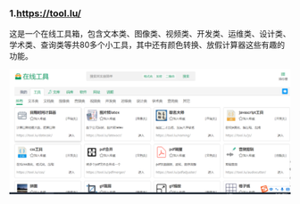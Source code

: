### 1.https://tool.lu/

这是一个在线工具箱，包含文本类、图像类、视频类、开发类、运维类、设计类、学术类、查询类等共80多个小工具，其中还有颜色转换、放假计算器这些有趣的功能。

![image-20230402134856180](images/image-20230402134856180.png)